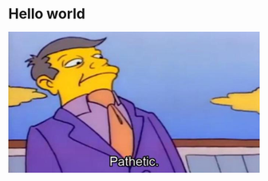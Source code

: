 # Hello world

![Pathetic](https://github.com/Trilogi-Developers/.github/blob/main/thumb.png?raw=true)
